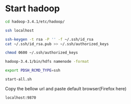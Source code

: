 # Start hadoop

```BASH
cd hadoop-3.4.1/etc/hadoop/
```

```BASH
ssh localhost
```

```BASH
ssh-keygen -t rsa -P '' -f ~/.ssh/id_rsa 
cat ~/.ssh/id_rsa.pub >> ~/.ssh/authorized_keys
```

```BASH
chmod 0600 ~/.ssh/authorized_keys
```

```BASH
hadoop-3.4.1/bin/hdfs namenode -format
```

```BASH
export PDSH_RCMD_TYPE=ssh
```

```BASH
start-all.sh

```
Copy the bellow url and paste default browser(Firefox here)
```BASH
localhost:9870
```
